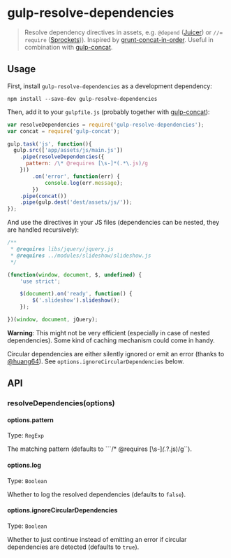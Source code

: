 # gulp-resolve-dependencies
> Resolve dependency directives in assets, e.g. ```@depend``` ([Juicer](https://github.com/cjohansen/juicer)) or ```//= require``` ([Sprockets](https://github.com/sstephenson/sprockets))). Inspired by [grunt-concat-in-order](https://github.com/miensol/grunt-concat-in-order). Useful in combination with [gulp-concat](https://github.com/wearefractal/gulp-concat).

## Usage

First, install `gulp-resolve-dependencies` as a development dependency:

```shell
npm install --save-dev gulp-resolve-dependencies
```

Then, add it to your `gulpfile.js` (probably together with [gulp-concat](https://github.com/wearefractal/gulp-concat)):

```javascript
var resolveDependencies = require('gulp-resolve-dependencies');
var concat = require('gulp-concat');

gulp.task('js', function(){
  gulp.src(['app/assets/js/main.js'])
    .pipe(resolveDependencies({
      pattern: /\* @requires [\s-]*(.*\.js)/g
    }))
        .on('error', function(err) {
            console.log(err.message);
        })
    .pipe(concat())
    .pipe(gulp.dest('dest/assets/js/'));
});
```

And use the directives in your JS files (dependencies can be nested, they are handled recursively):

```javascript
/**
 * @requires libs/jquery/jquery.js
 * @requires ../modules/slideshow/slideshow.js
 */

(function(window, document, $, undefined) {
    'use strict';

    $(document).on('ready', function() {
        $('.slideshow').slideshow();
    });

})(window, document, jQuery);
```

**Warning**: This might not be very efficient (especially in case of nested dependencies). Some kind of caching mechanism could come in handy.

Circular dependencies are either silently ignored or emit an error (thanks to [@huang64](https://github.com/backflip/gulp-resolve-dependencies/pull/7)). See ```options.ignoreCircularDependencies``` below.


## API

### resolveDependencies(options)

#### options.pattern
Type: `RegExp`

The matching pattern (defaults to ```/\* @requires [\s-]*(.*?\.js)/g``).

#### options.log
Type: `Boolean`

Whether to log the resolved dependencies (defaults to ```false```).

#### options.ignoreCircularDependencies
Type: `Boolean`

Whether to just continue instead of emitting an error if circular dependencies are detected (defaults to ```true```).

